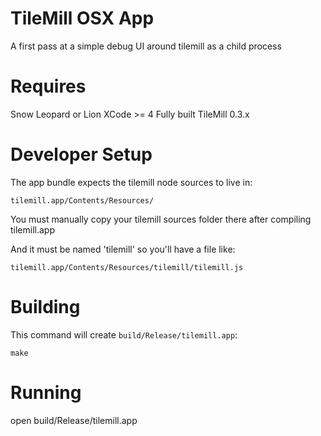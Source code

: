 # TileMill OSX App

A first pass at a simple debug UI around tilemill as a child process

# Requires

Snow Leopard or Lion
XCode >= 4
Fully built TileMill 0.3.x

# Developer Setup

The app bundle expects the tilemill node sources to live in:

    tilemill.app/Contents/Resources/

You must manually copy your tilemill sources folder there after compiling tilemill.app

And it must be named 'tilemill' so you'll have a file like:

    tilemill.app/Contents/Resources/tilemill/tilemill.js


# Building

This command will create `build/Release/tilemill.app`:

    make

# Running

   open build/Release/tilemill.app 
